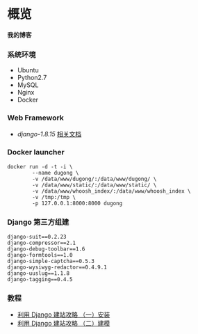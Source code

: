 # 概览
**我的博客**

### 系统环境
* Ubuntu
* Python2.7
* MySQL
* Nginx
* Docker

### Web Framework
* *django-1.8.15* [相关文档](https://docs.djangoproject.com/en/1.8/)

### Docker launcher
```
docker run -d -t -i \
        --name dugong \
        -v /data/www/dugong/:/data/www/dugong/ \
        -v /data/www/static/:/data/www/static/ \
        -v /data/www/whoosh_index/:/data/www/whoosh_index \
        -v /tmp:/tmp \
        -p 127.0.0.1:8000:8000 dugong
```

### Django 第三方组建
```
django-suit==0.2.23
django-compressor==2.1
django-debug-toolbar==1.6
django-formtools==1.0
django-simple-captcha==0.5.3
django-wysiwyg-redactor==0.4.9.1
django-uuslug==1.1.8
django-tagging==0.4.5
```

### 教程
* [利用 Django 建站攻略 （一）安装](http://jiaxin.im/blog/li-yong-django-jian-zhan-gong/)
* [利用 Django 建站攻略 （二）建模](http://jiaxin.im/blog/li-yong-django-jian-zhan-gon-1/)